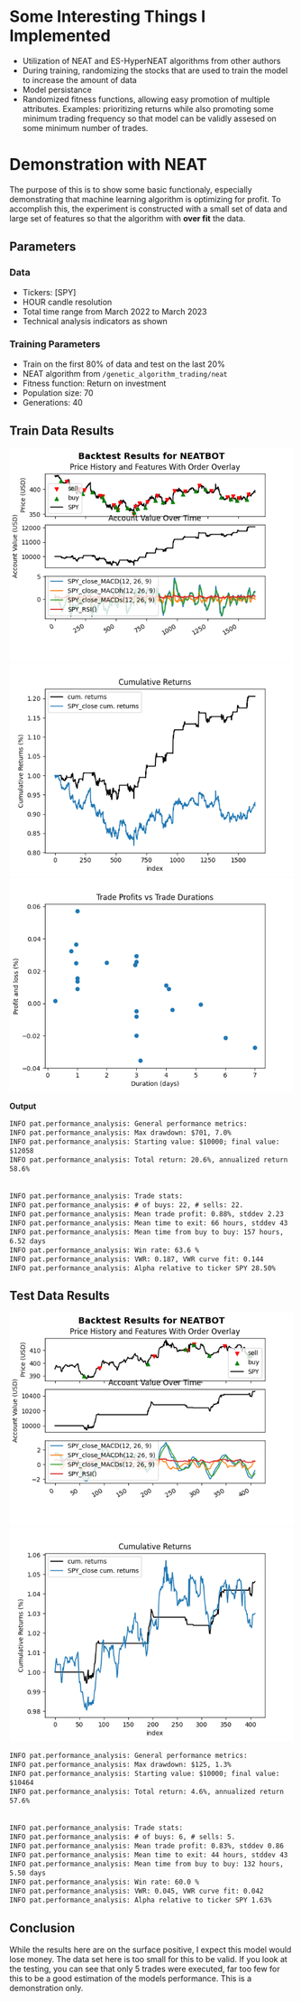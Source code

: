 # Some Interesting Things I Implemented
- Utilization of NEAT and ES-HyperNEAT algorithms from other authors
- During training, randomizing the stocks that are used to train the model to increase the amount of data
- Model persistance
- Randomized fitness functions, allowing easy promotion of multiple attributes. Examples: prioritizing returns while also promoting some minimum trading frequency so that model can be validly assesed on some minimum number of trades.

# Demonstration with NEAT
The purpose of this is to show some basic functionaly, especially demonstrating that machine learning algorithm is optimizing for profit. To accomplish this, the experiment is constructed with a small set of data and large set of features so that the algorithm with **over fit** the data. 

## Parameters
### Data
- Tickers: [SPY]
- HOUR candle resolution
- Total time range from March 2022 to March 2023
- Technical analysis indicators as shown
### Training Parameters
- Train on the first 80% of data and test on the last 20%
- NEAT algorithm from `/genetic_algorithm_trading/neat`
- Fitness function: Return on investment
- Population size: 70
- Generations: 40

## Train Data Results
![backtest train](./demonstration/backtest_results_train_data.png)
![returns train](./demonstration/cumulative_returns_train_data.png)
![profit vs duration](./demonstration/trade_profit_vs_duration_train_data.png)

**Output**
```
INFO pat.performance_analysis: General performance metrics:
INFO pat.performance_analysis: Max drawdown: $701, 7.0%
INFO pat.performance_analysis: Starting value: $10000; final value: $12058
INFO pat.performance_analysis: Total return: 20.6%, annualized return 58.6%


INFO pat.performance_analysis: Trade stats:
INFO pat.performance_analysis: # of buys: 22, # sells: 22.
INFO pat.performance_analysis: Mean trade profit: 0.88%, stddev 2.23
INFO pat.performance_analysis: Mean time to exit: 66 hours, stddev 43
INFO pat.performance_analysis: Mean time from buy to buy: 157 hours, 6.52 days
INFO pat.performance_analysis: Win rate: 63.6 %
INFO pat.performance_analysis: VWR: 0.187, VWR curve fit: 0.144
INFO pat.performance_analysis: Alpha relative to ticker SPY 28.50%
```

## Test Data Results
![backtest test](./demonstration/backtest_results_test_data.png)
![returns test](./demonstration/cumulative_returns_test_data.png)

```
INFO pat.performance_analysis: General performance metrics:
INFO pat.performance_analysis: Max drawdown: $125, 1.3%
INFO pat.performance_analysis: Starting value: $10000; final value: $10464
INFO pat.performance_analysis: Total return: 4.6%, annualized return 57.6%


INFO pat.performance_analysis: Trade stats:
INFO pat.performance_analysis: # of buys: 6, # sells: 5.
INFO pat.performance_analysis: Mean trade profit: 0.83%, stddev 0.86
INFO pat.performance_analysis: Mean time to exit: 44 hours, stddev 43
INFO pat.performance_analysis: Mean time from buy to buy: 132 hours, 5.50 days
INFO pat.performance_analysis: Win rate: 60.0 %
INFO pat.performance_analysis: VWR: 0.045, VWR curve fit: 0.042
INFO pat.performance_analysis: Alpha relative to ticker SPY 1.63%
```
## Conclusion
While the results here are on the surface positive, I expect this model would lose money. The data set here is too small for this to be valid. If you look at the testing, you can see that only 5 trades were executed, far too few for this to be a good estimation of the models performance. This is a demonstration only.
